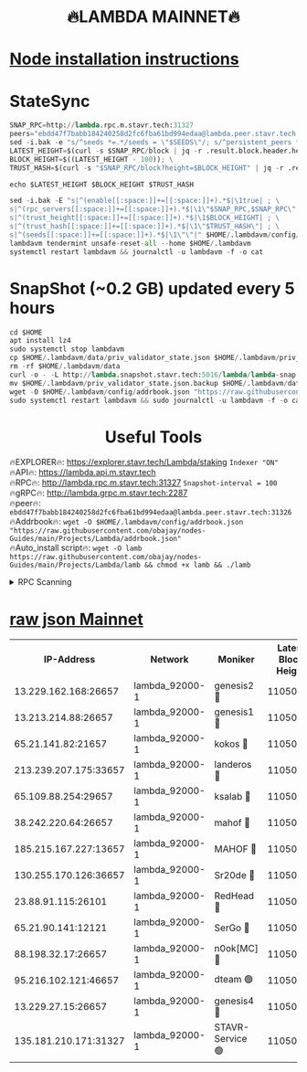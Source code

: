 <h1 align="center"> 🔥LAMBDA MAINNET🔥</h1>


[Node installation instructions](https://github.com/obajay/nodes-Guides/tree/main/Projects/Lambda)
=


# StateSync
```python
SNAP_RPC=http://lambda.rpc.m.stavr.tech:31327
peers="ebdd47f7babb184240258d2fc6fba61bd994edaa@lambda.peer.stavr.tech:31326" 
sed -i.bak -e "s/^seeds *=.*/seeds = \"$SEEDS\"/; s/^persistent_peers *=.*/persistent_peers = \"$PEERS\"/" $HOME/.lambdavm/config/config.toml
LATEST_HEIGHT=$(curl -s $SNAP_RPC/block | jq -r .result.block.header.height); \
BLOCK_HEIGHT=$((LATEST_HEIGHT - 100)); \
TRUST_HASH=$(curl -s "$SNAP_RPC/block?height=$BLOCK_HEIGHT" | jq -r .result.block_id.hash)

echo $LATEST_HEIGHT $BLOCK_HEIGHT $TRUST_HASH

sed -i.bak -E "s|^(enable[[:space:]]+=[[:space:]]+).*$|\1true| ; \
s|^(rpc_servers[[:space:]]+=[[:space:]]+).*$|\1\"$SNAP_RPC,$SNAP_RPC\"| ; \
s|^(trust_height[[:space:]]+=[[:space:]]+).*$|\1$BLOCK_HEIGHT| ; \
s|^(trust_hash[[:space:]]+=[[:space:]]+).*$|\1\"$TRUST_HASH\"| ; \
s|^(seeds[[:space:]]+=[[:space:]]+).*$|\1\"\"|" $HOME/.lambdavm/config/config.toml
lambdavm tendermint unsafe-reset-all --home $HOME/.lambdavm
systemctl restart lambdavm && journalctl -u lambdavm -f -o cat

```
# SnapShot (~0.2 GB) updated every 5 hours
```python
cd $HOME
apt install lz4
sudo systemctl stop lambdavm
cp $HOME/.lambdavm/data/priv_validator_state.json $HOME/.lambdavm/priv_validator_state.json.backup
rm -rf $HOME/.lambdavm/data
curl -o - -L http://lambda.snapshot.stavr.tech:5016/lambda/lambda-snap.tar.lz4 | lz4 -c -d - | tar -x -C $HOME/.lambdavm --strip-components 2
mv $HOME/.lambdavm/priv_validator_state.json.backup $HOME/.lambdavm/data/priv_validator_state.json
wget -O $HOME/.lambdavm/config/addrbook.json "https://raw.githubusercontent.com/obajay/nodes-Guides/main/Projects/Lambda/addrbook.json"
sudo systemctl restart lambdavm && sudo journalctl -u lambdavm -f -o cat
```
 <h1 align="center"> Useful Tools</h1>

🔥EXPLORER🔥:      https://explorer.stavr.tech/Lambda/staking	        `Indexer "ON"` \
🔥API🔥: 			 		 https://lambda.api.m.stavr.tech \
🔥RPC🔥:           http://lambda.rpc.m.stavr.tech:31327	              `Snapshot-interval = 100` \
🔥gRPC🔥:          http://lambda.grpc.m.stavr.tech:2287 \
🔥peer🔥:					 `ebdd47f7babb184240258d2fc6fba61bd994edaa@lambda.peer.stavr.tech:31326` \
🔥Addrbook🔥:    ```wget -O $HOME/.lambdavm/config/addrbook.json "https://raw.githubusercontent.com/obajay/nodes-Guides/main/Projects/Lambda/addrbook.json"``` \
🔥Auto_install script🔥: ```wget -O lamb https://raw.githubusercontent.com/obajay/nodes-Guides/main/Projects/Lambda/lamb && chmod +x lamb && ./lamb```


<details>
<summary>RPC Scanning</summary>

<h2 align="center"> We scan nodes in real time every 4 hours. And we provide the final result of RPC endpoints.
We cannot influence the operation of these nodes in any way. </h2>


```python
If Voting Power is higher than 0 --> then the Node is a validator of the network and may be subject to attack and be a potential threat to the chain.
```
```python
We marked such validators with a red symbol
```

</details>

[raw json Mainnet](https://rpc-check.lambm.stavr.tech/lambm/rpc-lambm-result.json)
=


<table><tr><th>IP-Address</th><th>Network</th><th>Moniker</th><th>Latest Block Height</th><th>Earliest Block Height</th><th>Catching Up</th><th>Tx Index</th><th>Voting Power</th><th>Scan Time</th></tr><tr><td>13.229.162.168:26657</td><td>lambda_92000-1</td><td>genesis2 🔴</td><td>11050843</td><td>1</td><td>False</td><td>on</td><td>16688940</td><td>2024-01-10T15:01:08.934151678UTC</td></tr><tr><td>13.213.214.88:26657</td><td>lambda_92000-1</td><td>genesis1 🔴</td><td>11050843</td><td>1</td><td>False</td><td>on</td><td>107835</td><td>2024-01-10T15:01:14.032848254UTC</td></tr><tr><td>65.21.141.82:21657</td><td>lambda_92000-1</td><td>kokos 🔴</td><td>11050843</td><td>7716001</td><td>False</td><td>off</td><td>546765</td><td>2024-01-10T15:01:16.409946383UTC</td></tr><tr><td>213.239.207.175:33657</td><td>lambda_92000-1</td><td>landeros 🔴</td><td>11050842</td><td>8136001</td><td>False</td><td>off</td><td>1252271</td><td>2024-01-10T15:01:02.712846974UTC</td></tr><tr><td>65.109.88.254:29657</td><td>lambda_92000-1</td><td>ksalab 🔴</td><td>11050844</td><td>8715001</td><td>False</td><td>on</td><td>507955</td><td>2024-01-10T15:01:19.537638859UTC</td></tr><tr><td>38.242.220.64:26657</td><td>lambda_92000-1</td><td>mahof 🔴</td><td>11050840</td><td>10131001</td><td>False</td><td>off</td><td>770350</td><td>2024-01-10T15:00:56.292526134UTC</td></tr><tr><td>185.215.167.227:13657</td><td>lambda_92000-1</td><td>MAHOF 🔴</td><td>11050843</td><td>10134001</td><td>False</td><td>on</td><td>2051510</td><td>2024-01-10T15:01:12.707722716UTC</td></tr><tr><td>130.255.170.126:36657</td><td>lambda_92000-1</td><td>Sr20de 🔴</td><td>11050842</td><td>10715001</td><td>False</td><td>off</td><td>674742</td><td>2024-01-10T15:01:03.228165263UTC</td></tr><tr><td>23.88.91.115:26101</td><td>lambda_92000-1</td><td>RedHead 🔴</td><td>11050842</td><td>10950842</td><td>False</td><td>off</td><td>553202</td><td>2024-01-10T15:01:03.541406588UTC</td></tr><tr><td>65.21.90.141:12121</td><td>lambda_92000-1</td><td>SerGo 🔴</td><td>11050844</td><td>10950844</td><td>False</td><td>off</td><td>10611839</td><td>2024-01-10T15:01:19.993191863UTC</td></tr><tr><td>88.198.32.17:26657</td><td>lambda_92000-1</td><td>n0ok[MC] 🔴</td><td>11050845</td><td>10950845</td><td>False</td><td>off</td><td>1578630</td><td>2024-01-10T15:01:23.157674835UTC</td></tr><tr><td>95.216.102.121:46657</td><td>lambda_92000-1</td><td>dteam 🟢</td><td>11050844</td><td>11034001</td><td>False</td><td>off</td><td>0</td><td>2024-01-10T15:01:19.152085242UTC</td></tr><tr><td>13.229.27.15:26657</td><td>lambda_92000-1</td><td>genesis4 🔴</td><td>11050843</td><td>11043001</td><td>False</td><td>on</td><td>9763079</td><td>2024-01-10T15:01:12.403196856UTC</td></tr><tr><td>135.181.210.171:31327</td><td>lambda_92000-1</td><td>STAVR-Service 🟢</td><td>11050844</td><td>11047001</td><td>False</td><td>on</td><td>0</td><td>2024-01-10T15:01:18.807064713UTC</td></tr></table>
